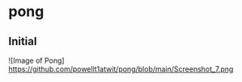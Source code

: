 # pong

## Initial
![Image of Pong] https://github.com/powellt1atwit/pong/blob/main/Screenshot_7.png
